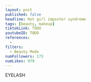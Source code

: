 ```yaml
---
layout: post
published: false
headline: Hot girl imposter syndrome
tags: [beauty, makeup]
tiktokLink: TODO
youtubeID: TODO
references:
  -
filters:
  - Beauty Mode
numFollowers: 173
numLikes: 979
---
```


EYELASH
